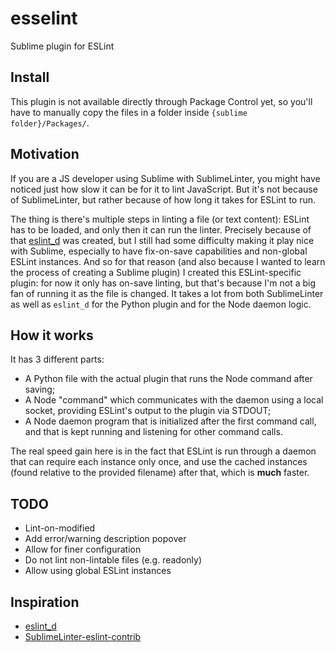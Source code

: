 # esselint

Sublime plugin for ESLint

## Install

This plugin is not available directly through Package Control yet, so you'll have to manually copy the files in a folder
inside `{sublime folder}/Packages/`.

## Motivation

If you are a JS developer using Sublime with SublimeLinter, you might have noticed just how slow it can be for it to
lint JavaScript. But it's not because of SublimeLinter, but rather because of how long it takes for ESLint to run.

The thing is there's multiple steps in linting a file (or text content): ESLint has to be loaded, and only then it can
run the linter. Precisely because of that [eslint_d](mantoni/eslint_d.js) was created, but I still had some difficulty
making it play nice with Sublime, especially to have fix-on-save capabilities and non-global ESLint instances. And so
for that reason (and also because I wanted to learn the process of creating a Sublime plugin) I created this
ESLint-specific plugin: for now it only has on-save linting, but that's because I'm not a big fan of running it as the
file is changed. It takes a lot from both SublimeLinter as well as `eslint_d` for the Python plugin and for the Node
daemon logic.

## How it works

It has 3 different parts:

- A Python file with the actual plugin that runs the Node command after saving;
- A Node "command" which communicates with the daemon using a local socket, providing ESLint's output to the plugin via
STDOUT;
- A Node daemon program that is initialized after the first command call, and that is kept running and listening for
other command calls.

The real speed gain here is in the fact that ESLint is run through a daemon that can require each instance only once,
and use the cached instances (found relative to the provided filename) after that, which is **much** faster.

## TODO

- Lint-on-modified
- Add error/warning description popover
- Allow for finer configuration
- Do not lint non-lintable files (e.g. readonly)
- Allow using global ESLint instances

## Inspiration

- [eslint_d](mantoni/eslint_d.js)
- [SublimeLinter-eslint-contrib](SublimeLinter/SublimeLinter-eslint)

